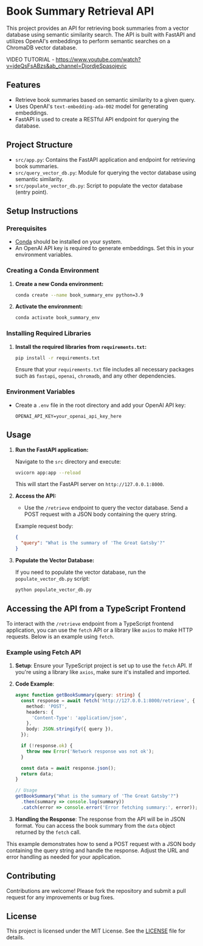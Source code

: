 # Book Summary Retrieval API 

This project provides an API for retrieving book summaries from a vector database using semantic similarity search. The API is built with FastAPI and utilizes OpenAI's embeddings to perform semantic searches on a ChromaDB vector database.

VIDEO TUTORIAL - https://www.youtube.com/watch?v=jdeQsFsABzs&ab_channel=DjordjeSpasojevic

## Features

- Retrieve book summaries based on semantic similarity to a given query.
- Uses OpenAI's `text-embedding-ada-002` model for generating embeddings.
- FastAPI is used to create a RESTful API endpoint for querying the database.

## Project Structure

- `src/app.py`: Contains the FastAPI application and endpoint for retrieving book summaries.
- `src/query_vector_db.py`: Module for querying the vector database using semantic similarity.
- `src/populate_vector_db.py`: Script to populate the vector database (entry point).

## Setup Instructions

### Prerequisites

- [Conda](https://docs.conda.io/projects/conda/en/latest/user-guide/install/index.html) should be installed on your system.
- An OpenAI API key is required to generate embeddings. Set this in your environment variables.

### Creating a Conda Environment

1. **Create a new Conda environment:**

   ```bash
   conda create --name book_summary_env python=3.9
   ```

2. **Activate the environment:**

   ```bash
   conda activate book_summary_env
   ```

### Installing Required Libraries

1. **Install the required libraries from `requirements.txt`:**

   ```bash
   pip install -r requirements.txt
   ```

   Ensure that your `requirements.txt` file includes all necessary packages such as `fastapi`, `openai`, `chromadb`, and any other dependencies.

### Environment Variables

- Create a `.env` file in the root directory and add your OpenAI API key:

  ```
  OPENAI_API_KEY=your_openai_api_key_here
  ```

## Usage

1. **Run the FastAPI application:**

   Navigate to the `src` directory and execute:

   ```bash
   uvicorn app:app --reload
   ```

   This will start the FastAPI server on `http://127.0.0.1:8000`.

2. **Access the API:**

   - Use the `/retrieve` endpoint to query the vector database. Send a POST request with a JSON body containing the query string.

   Example request body:

   ```json
   {
     "query": "What is the summary of 'The Great Gatsby'?"
   }
   ```

3. **Populate the Vector Database:**

   If you need to populate the vector database, run the `populate_vector_db.py` script:

   ```bash
   python populate_vector_db.py
   ```

## Accessing the API from a TypeScript Frontend

To interact with the `/retrieve` endpoint from a TypeScript frontend application, you can use the `fetch` API or a library like `axios` to make HTTP requests. Below is an example using `fetch`.

### Example using Fetch API

1. **Setup**: Ensure your TypeScript project is set up to use the `fetch` API. If you're using a library like `axios`, make sure it's installed and imported.

2. **Code Example**:

   ```typescript
   async function getBookSummary(query: string) {
     const response = await fetch('http://127.0.0.1:8000/retrieve', {
       method: 'POST',
       headers: {
         'Content-Type': 'application/json',
       },
       body: JSON.stringify({ query }),
     });

     if (!response.ok) {
       throw new Error('Network response was not ok');
     }

     const data = await response.json();
     return data;
   }

   // Usage
   getBookSummary("What is the summary of 'The Great Gatsby'?")
     .then(summary => console.log(summary))
     .catch(error => console.error('Error fetching summary:', error));
   ```

3. **Handling the Response**: The response from the API will be in JSON format. You can access the book summary from the `data` object returned by the `fetch` call.

This example demonstrates how to send a POST request with a JSON body containing the query string and handle the response. Adjust the URL and error handling as needed for your application.

## Contributing

Contributions are welcome! Please fork the repository and submit a pull request for any improvements or bug fixes.

## License

This project is licensed under the MIT License. See the [LICENSE](LICENSE) file for details.
